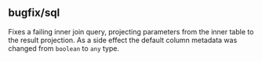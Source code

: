 ## bugfix/sql

Fixes a failing inner join query, projecting parameters from the inner table to the result projection. As a side effect the default column metadata was changed from `boolean` to `any` type.
